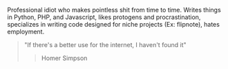 
Professional idiot who makes pointless shit from time to time. Writes things in Python, PHP, and Javascript, likes protogens and procrastination, specializes in writing code designed for niche projects (Ex: flipnote), hates employment.
> "If there's a better use for the internet, I haven't found it"
>> Homer Simpson

